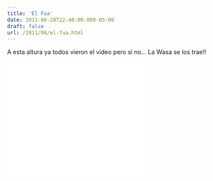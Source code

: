 ```yaml
---
title: 'El Fua'
date: 2011-06-28T22:48:00.000-05:00
draft: false
url: /2011/06/el-fua.html
---
```


A esta altura ya todos vieron el video pero si no... La Wasa se los trae!!

  

<object width="320" height="266" class="BLOGGER-youtube-video" classid="clsid:D27CDB6E-AE6D-11cf-96B8-444553540000" codebase="http://download.macromedia.com/pub/shockwave/cabs/flash/swflash.cab#version=6,0,40,0" data-thumbnail-src="http://3.gvt0.com/vi/lYdT1OgiKg8/0.jpg">
<param name="movie" value="//www.youtube.com/v/lYdT1OgiKg8&amp;fs=1&amp;source=uds">
<param name="bgcolor" value="#FFFFFF">
<embed width="320" height="266" src="//www.youtube.com/v/lYdT1OgiKg8&amp;fs=1&amp;source=uds" type="application/x-shockwave-flash">
</object>